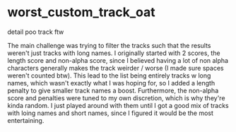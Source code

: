 # worst_custom_track_oat
detail poo track ftw





The main challenge was trying to filter the tracks such that the results weren't just tracks with long names. I originally started with 2 scores, the length score and non-alpha score, since I believed having a lot of non alpha characters generally makes the track weirder / worse (I made sure spaces weren't counted btw). This lead to the list being entirely tracks w long names, which wasn't exactly what I was hoping for, so I added a length penalty to give smaller track names a boost. Furthermore, the non-alpha score and penalties were tuned to my own discretion, which is why they're kinda random. I just played around with them until I got a good mix of tracks with loing names and short names, since I figured it would be the most entertaining. 
